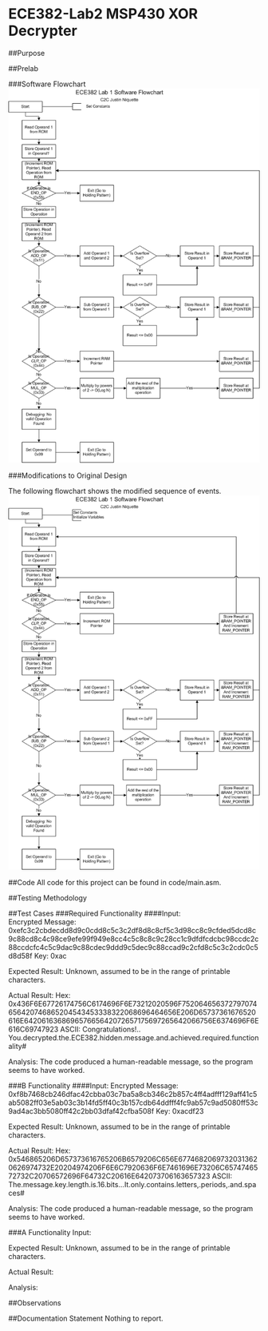 ECE382-Lab2 MSP430 XOR Decrypter
======================================

##Purpose


##Prelab

###Software Flowchart
![alt text](https://github.com/jniquette/ECE382-Lab1/blob/master/images/software_flowchart.png "Original Software Flowchart")

###Modifications to Original Design


The following flowchart shows the modified sequence of events.
![alt text](https://github.com/jniquette/ECE382-Lab1/blob/master/images/software_flowchart2.png "Modified Software Flowchart")

##Code
All code for this project can be found in code/main.asm.

##Testing Methodology


##Test Cases
###Required Functionality
####Input:	
	Encrypted Message: 0xefc3c2cbdecdd8d9c0cdd8c5c3c2df8d8c8cf5c3d98cc8c9cfded5dcd8c9c88cd8c4c98ce9efe99f949e8cc4c5c8c8c9c28cc1c9dfdfcdcbc98ccdc2c88ccdcfc4c5c9dac9c88cdec9ddd9c5dec9c88ccad9c2cfd8c5c3c2cdc0c5d8d58f
	Key: 0xac

Expected Result: Unknown, assumed to be in the range of printable characters.

Actual Result: 
	Hex:	0x436F6E67726174756C6174696F6E73212020596F752064656372797074656420746865204543453338322068696464656E206D65737361676520616E642061636869657665642072657175697265642066756E6374696F6E616C69747923
	ASCII:	Congratulations!.. You.decrypted.the.ECE382.hidden.message.and.achieved.required.functionality#

Analysis: The code produced a human-readable message, so the program seems to have worked.

###B Functionality
####Input: 
	Encrypted Message: 0xf8b7468cb246dfac42cbba03c7ba5a8cb346c2b857c4ff4adfff129aff41c5ab5082ff03e5ab03c3b14fd5ff40c3b157cdb64ddfff4fc9ab57c9ad5080ff53c9ad4ac3bb5080ff42c2bb03dfaf42cfba508f
	Key: 0xacdf23

Expected Result: Unknown, assumed to be in the range of printable characters.

Actual Result: 
	Hex:	0x546865206D657373616765206B6579206C656E67746820697320313620626974732E20204974206F6E6C7920636F6E7461696E73206C6574746572732C20706572696F64732C20616E642073706163657323
	ASCII:	The.message.key.length.is.16.bits...It.only.contains.letters,.periods,.and.spaces#

Analysis: The code produced a human-readable message, so the program seems to have worked.

###A Functionality
Input: 

Expected Result: Unknown, assumed to be in the range of printable characters.

Actual Result:

Analysis: 

##Observations


##Documentation Statement
Nothing to report.